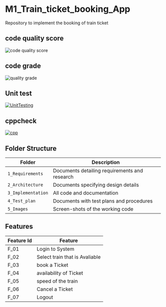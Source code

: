 # M1_Train_ticket_booking_App
Repository to implement the booking of train ticket



## code quality score

![code quality score](https://api.codiga.io/project/31215/score/svg)

## code grade

![quality grade](https://api.codiga.io/project/31215/status/svg)

## Unit test

[![UnitTesting](https://github.com/balasubramani7010/M1_Train_ticket_booking_App/actions/workflows/c-cpp.yml/badge.svg)](https://github.com/balasubramani7010/M1_Train_ticket_booking_App/actions/workflows/c-cpp.yml)

## cppcheck

[![cpp](https://github.com/balasubramani7010/M1_Train_ticket_booking_App/actions/workflows/c-cpp2.yml/badge.svg)](https://github.com/balasubramani7010/M1_Train_ticket_booking_App/actions/workflows/c-cpp2.yml)






## Folder Structure
Folder             | Description
-------------------| -----------------------------------------
`1_Requirements`   | Documents detailing requirements and research
`2_Architecture`   | Documents specifying design details
`3_Implementation` | All code and documentation
`4_Test_plan`      | Documents with test plans and procedures
`5_Images`         | Screen-shots of the working code
##  Features
| Feature Id | Feature |
| -----------|---------|
|F_01| Login to System | |
|F_02|Select train that is Avaliable |
|F_03| book a Ticket |
|F_04| availability of Ticket |
|F_05| speed of the train |
|F_06| Cancel a Ticket |
|F_07| Logout |
